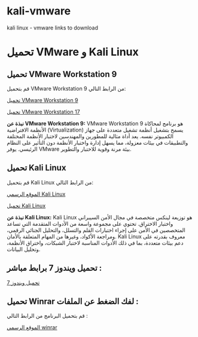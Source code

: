 # kali-vmware
kali linux - vmware links to download
# تحميل VMware و Kali Linux

## تحميل VMware Workstation 9
قم بتحميل VMware Workstation 9 من الرابط التالي:

[تحميل VMware Workstation 9](https://www.youwindowsworld.com/en/downloads/virtualization/vmware/vmware-workstation-9)

[تحميل VMware Workstation 17](https://www.techspot.com/downloads/1969-vmware-player.html)

**نبذة عن VMware Workstation 9:**
VMware Workstation 9 هو برنامج لمحاكاة الأنظمة الافتراضية (Virtualization) يسمح بتشغيل أنظمة تشغيل متعددة على جهاز الكمبيوتر نفسه. يعد أداة مثالية للمطورين والمهندسين لاختبار الأنظمة المختلفة والتطبيقات في بيئات معزولة، مما يسهل إدارة واختبار الأنظمة دون التأثير على النظام الرئيسي. يوفر VMware بيئة مرنة وقوية للاختبار والتطوير.

## تحميل Kali Linux
قم بتحميل Kali Linux من الرابط التالي:

[الموقع الرسمي Kali Linux](https://www.kali.org/)

[تحميل Kali Linux](https://www.kali.org/get-kali/#kali-virtual-machines/)

**نبذة عن Kali Linux:**
Kali Linux هو توزيعة لينكس متخصصة في مجال الأمن السيبراني واختبار الاختراق. تحتوي على مجموعة واسعة من الأدوات المتقدمة التي تساعد المتخصصين في الأمن على إجراء اختبارات القلم والتسلل، والتحليل الجنائي الرقمي، ومراجعة الأكواد، وغيرها من المهام المتعلقة بالأمان. Kali Linux معروف بقدرته على دعم بيئات متعددة، بما في ذلك الأدوات المناسبة لاختبار الشبكات، واختراق الأنظمة، وتحليل البيانات.

## تحميل ويندوز 7 برابط مباشر :

[تحميل ويندوز 7 ](https://windows-7.fileplanet.com/download/)


## تحميل Winrar لفك الضغط عن الملفات :
قم بتحميل البرنامج من الرابط التالي :

[الموقع الرسمي winrar ](https://www.win-rar.com/download.html?&L=0/)

